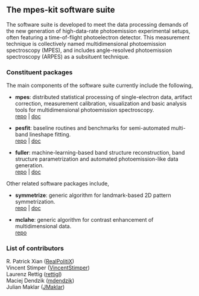 ## The **mpes-kit** software suite

The software suite is developed to meet the data processing demands of the new generation of high-data-rate photoemission experimental setups, often featuring a time-of-flight photoelectron detector. This measurement technique is collectively named multidimensional photoemission spectroscopy (MPES), and includes angle-resolved photoemission spectroscopy (ARPES) as a subsituent technique.

### Constituent packages

The main components of the software suite currently include the following,

- **mpes**: distributed statistical processing of single-electron data, artifact correction, measurement calibration, visualization and basic analysis tools for multidimensional photoemission spectroscopy. <br/>
[repo](https://github.com/mpes-kit/mpes)&nbsp;|&nbsp;[doc](https://mpes-kit.github.io/mpes/)

- **pesfit**: baseline routines and benchmarks for semi-automated multi-band lineshape fitting. <br/>
[repo](https://github.com/mpes-kit/pesfit)&nbsp;|&nbsp;[doc](https://mpes-kit.github.io/pesfit/)

- **fuller**: machine-learning-based band structure reconstruction, band structure parametrization and automated photoemission-like data generation.<br/>
[repo](https://github.com/mpes-kit/fuller)&nbsp;|&nbsp;[doc](https://mpes-kit.github.io/fuller/)

Other related software packages include,

- **symmetrize**: generic algorithm for landmark-based 2D pattern symmetrization.<br/>
[repo](https://github.com/RealPolitiX/symmetrize)&nbsp;|&nbsp;[doc](https://realpolitix.github.io/symmetrize/)

- **mclahe**: generic algorithm for contrast enhancement of multidimensional data.<br/>
[repo](https://github.com/VincentStimper/mclahe)

### List of contributors

R. Patrick Xian ([RealPolitiX](https://github.com/RealPolitiX))<br/>
Vincent Stimper ([VincentStimper](https://github.com/VincentStimper))<br/>
Laurenz Rettig ([rettigl](https://github.com/rettigl))<br/>
Maciej Dendzik ([mdendzik](https://github.com/mdendzik))<br/>
Julian Maklar ([JMaklar](https://github.com/jmaklar))

